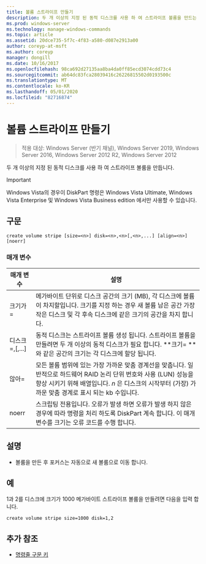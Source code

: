 ```yaml
---
title: 볼륨 스트라이프 만들기
description: 두 개 이상의 지정 된 동적 디스크를 사용 하 여 스트라이프 볼륨을 만드는 볼륨 스트라이프 만들기에 대 한 참조 항목입니다.
ms.prod: windows-server
ms.technology: manage-windows-commands
ms.topic: article
ms.assetid: 20dce735-5f7c-4f83-a580-d087e2913a00
author: coreyp-at-msft
ms.author: coreyp
manager: dongill
ms.date: 10/16/2017
ms.openlocfilehash: 98ca692d27135aa8ba4da0ff85ecd3074cdd73c4
ms.sourcegitcommit: ab64dc83fca28039416c26226815502d0193500c
ms.translationtype: MT
ms.contentlocale: ko-KR
ms.lasthandoff: 05/01/2020
ms.locfileid: "82716874"
---
```

# <a name="create-volume-stripe"></a>볼륨 스트라이프 만들기

> 적용 대상: Windows Server (반기 채널), Windows Server 2019, Windows Server 2016, Windows Server 2012 R2, Windows Server 2012

두 개 이상의 지정 된 동적 디스크를 사용 하 여 스트라이프 볼륨을 만듭니다.  
  
> [!IMPORTANT]  
> Windows Vista의 경우이 DiskPart 명령은 Windows Vista Ultimate, Windows Vista Enterprise 및 Windows Vista Business edition 에서만 사용할 수 있습니다.

## <a name="syntax"></a>구문  
  
```  
create volume stripe [size=<n>] disk=<n>,<n>[,<n>,...] [align=<n>] [noerr]  
```  
  
### <a name="parameters"></a>매개 변수  
  
|         매개 변수         |                                                                                                                            설명                                                                                                                            |
|---------------------------|-------------------------------------------------------------------------------------------------------------------------------------------------------------------------------------------------------------------------------------------------------------------|
|         크기가\=<n>         |             메가바이트 단위로 디스크 공간의 크기 \(MB\), 각 디스크에 볼륨이 차지할입니다. 크기를 지정 하는 경우 새 볼륨 남은 공간 가장 작은 디스크 및 각 후속 디스크에 같은 크기의 공간을 차지 합니다.             |
| 디스크\=<n><n>,\[,...<n>\] |                                  동적 디스크는 스트라이프 볼륨 생성 됩니다. 스트라이프 볼륨을 만들려면 두 개 이상의 동적 디스크가 필요 합니다. **크기\= ** 와 같은 공간의 크기는 각 디스크에 할당 됩니다.                                   |
|        않아\=<n>         | 모든 볼륨 범위에 있는 가장 가까운 맞춤 경계선을 맞춥니다. 일반적으로 하드웨어 RAID 논리 단위 번호와 사용 \(LUN\) 성능을 향상 시키기 위해 배열입니다. *n* 은 디스크의 시작부터 \(가장\) 가까운 맞춤 경계로 표시 되는 kb 수입니다. |
|           noerr           |                               스크립팅 전용입니다. 오류가 발생 하면 오류가 발생 하지 않은 경우에 따라 명령을 처리 하도록 DiskPart 계속 합니다. 이 매개 변수를 크기는 오류 코드를 수행 합니다.                                |
  
## <a name="remarks"></a>설명  
  
-   볼륨을 만든 후 포커스는 자동으로 새 볼륨으로 이동 합니다.  
  
## <a name="examples"></a>예  
1과 2를 디스크에 크기가 1000 메가바이트 스트라이프 볼륨을 만들려면 다음을 입력 합니다.  
  
```  
create volume stripe size=1000 disk=1,2  
```  
  
## <a name="additional-references"></a>추가 참조  
- [명령줄 구문 키](command-line-syntax-key.md)  
  

  

